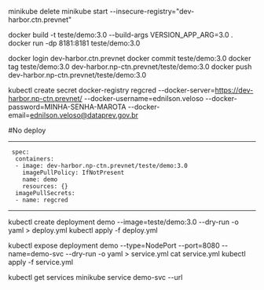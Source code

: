 
minikube delete
minikube start --insecure-registry="dev-harbor.ctn.prevnet"


docker build -t teste/demo:3.0 --build-args VERSION_APP_ARG=3.0 .
docker run -dp 8181:8181 teste/demo:3.0

docker login dev-harbor.ctn.prevnet
docker commit teste/demo:3.0
docker tag teste/demo:3.0 dev-harbor.np-ctn.prevnet/teste/demo:3.0
docker push dev-harbor.np-ctn.prevnet/teste/demo:3.0

kubectl  create secret docker-registry regcred --docker-server=https://dev-harbor.np-ctn.prevnet/ --docker-username=ednilson.veloso --docker-password=MINHA-SENHA-MAROTA --docker-email=ednilson.veloso@dataprev.gov.br

#No deploy
******************************************************************
     spec:
      containers:
      - image: dev-harbor.np-ctn.prevnet/teste/demo:3.0
        imagePullPolicy: IfNotPresent
        name: demo
        resources: {}
      imagePullSecrets:
      - name: regcred    
******************************************************************

kubectl create deployment demo --image=teste/demo:3.0 --dry-run -o yaml > deploy.yml
kubectl apply -f deploy.yml

kubectl expose deployment demo --type=NodePort --port=8080   --name=demo-svc --dry-run -o yaml > service.yml
cat service.yml
kubectl apply -f service.yml

kubectl get services
minikube service demo-svc --url







